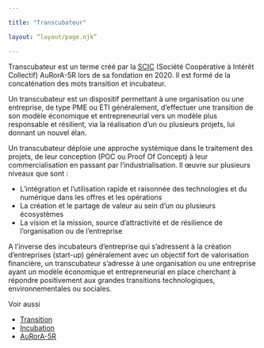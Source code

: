 ```yaml
---

title: "Transcubateur"

layout: “layout/page.njk”

---
```


Transcubateur est un terme créé par la [SCIC](https://www.google.com/url?q=https://fr.wikipedia.org/wiki/Incubateur_(%25C5%2593uf)&sa=D&ust=1611247035877000&usg=AOvVaw1gm6jCgQyG6XJG4W_9kAwj) (Société Coopérative à Intérêt Collectif) AuRorA-5R lors de sa fondation en 2020. Il est formé de la concaténation des mots transition et incubateur.

Un transcubateur est un dispositif permettant à une organisation ou une entreprise, de type PME ou ETI généralement, d’effectuer une transition de son modèle économique et entrepreneurial vers un modèle plus responsable et résilient, via la réalisation d’un ou plusieurs projets, lui donnant un nouvel élan.

Un transcubateur déploie une approche systémique dans le traitement des projets, de leur conception (POC ou Proof Of Concept) à leur commercialisation en passant par l’industrialisation. Il œuvre sur plusieurs niveaux que sont :


* L’intégration et l’utilisation rapide et raisonnée des technologies et du numérique dans les offres et les opérations
* La création et le partage de valeur au sein d’un ou plusieurs écosystèmes
* La vision et la mission, source d’attractivité et de résilience de l’organisation ou de l’entreprise

A l’inverse des incubateurs d’entreprise qui s’adressent à la création d’entreprises (start-up) généralement avec un objectif fort de valorisation financière, un transcubateur s’adresse à une organisation ou une entreprise ayant un modèle économique et entrepreneurial en place cherchant à répondre positivement aux grandes transitions technologiques, environnementales ou sociales.

Voir aussi


* [Transition](https://www.google.com/url?q=https://fr.wikipedia.org/wiki/Transition&sa=D&ust=1611247035882000&usg=AOvVaw2qg1L9DZ4ZYpXh00cIt3Rp)
* [Incubation](https://www.google.com/url?q=https://fr.wikipedia.org/wiki/Incubation&sa=D&ust=1611247035883000&usg=AOvVaw1Syw370bLLWV0rhdLbxaar) 
* [AuRorA-5R](https://www.google.com/url?q=https://aurora-5r.fr/&sa=D&ust=1611247035884000&usg=AOvVaw2jt-_l-U4ZR46QLYT40pdo) 

 

